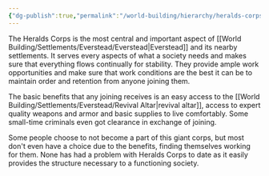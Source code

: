 ```yaml
---
{"dg-publish":true,"permalink":"/world-building/hierarchy/heralds-corps/heralds-corps/"}
---
```


The Heralds Corps is the most central and important aspect of [[World Building/Settlements/Everstead/Everstead\|Everstead]] and its nearby settlements. It serves every aspects of what a society needs and makes sure that everything flows continually for stability. They provide ample work opportunities and make sure that work conditions are the best it can be to maintain order and retention from anyone joining them. 

The basic benefits that any joining receives is an easy access to the [[World Building/Settlements/Everstead/Revival Altar\|revival altar]], access to expert quality weapons and armor and basic supplies to live comfortably. Some small-time criminals even got clearance in exchange of joining.

Some people choose to not become a part of this giant corps, but most don't even have a choice due to the benefits, finding themselves working for them. None has had a problem with Heralds Corps to date as it easily provides the structure necessary to a functioning society.